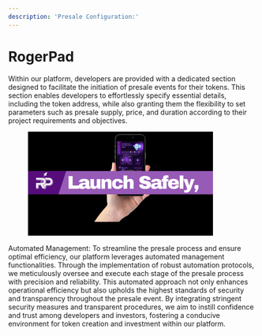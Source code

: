 ```yaml
---
description: 'Presale Configuration:'
---
```


# RogerPad

&#x20;Within our platform, developers are provided with a dedicated section designed to facilitate the initiation of presale events for their tokens. This section enables developers to effortlessly specify essential details, including the token address, while also granting them the flexibility to set parameters such as presale supply, price, and duration according to their project requirements and objectives.

<figure><img src="../../../../.gitbook/assets/3 (2).png" alt="" width="375"><figcaption></figcaption></figure>

Automated Management: To streamline the presale process and ensure optimal efficiency, our platform leverages automated management functionalities. Through the implementation of robust automation protocols, we meticulously oversee and execute each stage of the presale process with precision and reliability. This automated approach not only enhances operational efficiency but also upholds the highest standards of security and transparency throughout the presale event. By integrating stringent security measures and transparent procedures, we aim to instill confidence and trust among developers and investors, fostering a conducive environment for token creation and investment within our platform.
